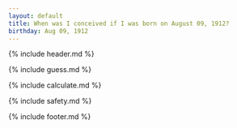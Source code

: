```yaml
---
layout: default
title: When was I conceived if I was born on August 09, 1912?
birthday: Aug 09, 1912
---
```


{% include header.md %}

{% include guess.md %}

{% include calculate.md %}

{% include safety.md %}

{% include footer.md %}




